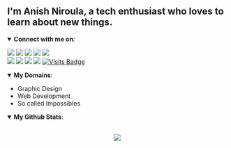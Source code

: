 ## I'm Anish Niroula, a tech enthusiast who loves to learn about new things.

<details open>
<summary> <b>Connect with me on</b>: </summary>

<p align = "center">
 
[<img src ="https://img.shields.io/badge/portfolio-%23.svg?&style=for-the-badge&logo=ChartMogul&color=grey&logoColor=white%22">](http://anishniroula.rf.gd/)
[<img src="https://img.shields.io/badge/gmail-%231877F2.svg?&style=for-the-badge&logo=gmail&color=grey&logoColor=white" />](mailto:theanishniroula@gmail.com)
[<img src="https://img.shields.io/badge/linkedin-%230077B5.svg?&style=for-the-badge&logo=linkedin&color=grey&logoColor=white" />](https://www.linkedin.com/in/anishniroula/) 
[<img src="https://img.shields.io/badge/medium-%2312100E.svg?&style=for-the-badge&logo=medium&color=grey&logoColor=white" />](https://medium.com/@anishniroula) 
[<img src="https://img.shields.io/badge/youtube-%230077B5.svg?&style=for-the-badge&logo=youtube&color=grey&logoColor=white" />](https://www.youtube.com/anishniroula/) 
<br>
[<img src="https://img.shields.io/badge/facebook-%231877F2.svg?&style=for-the-badge&logo=facebook&color=grey&logoColor=white" />](https://www.facebook.com/theanishniroula)
[<img src = "https://img.shields.io/badge/instagram-%23E4405F.svg?&style=for-the-badge&logo=instagram&color=grey&logoColor=white">](https://www.instagram.com/theanishniroula/)
[<img src="https://img.shields.io/badge/twitter-%231DA1F2.svg?&style=for-the-badge&logo=twitter&color=grey&logoColor=white" />](https://twitter.com/theanishniroula) 
[<img src="https://img.shields.io/badge/codepen-%231877F2.svg?&style=for-the-badge&logo=codepen&color=grey&logoColor=white" />](https://codepen.io/theanishniroula)
[![Visits Badge](https://badges.pufler.dev/visits/theanishniroula/theanishniroula?style=for-the-badge)](https://github.com/theanishniroula/theanishniroula)

</p>

</details>



<details open>
 <summary>  <b>My Domains</b>: </summary>

<p align = "left">
 
- Graphic Design <br>
- Web Development <br>
- So called Impossibles
</p>

</details>



<details open>
 <summary>  <b>My Github Stats</b>: </summary>

<br>

<p align = "center">
  <img src = "https://github-readme-stats.vercel.app/api?username=theanishniroula&show_icons=true&line_height=27">
  <!-- Remove this comment later anish
  <img src = "https://github-readme-stats.vercel.app/api/top-langs/?username=theanishniroula&hide=css,java,html&theme=tokyonight">
  -->
</p>

</details>
